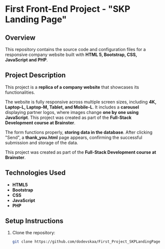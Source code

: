 # First Front-End Project - "SKP Landing Page"

## Overview  
This repository contains the source code and configuration files for a responsive company website built with **HTML 5, Bootstrap, CSS, JavaScript and PHP**.

## Project Description  
This project is a **replica of a company website** that showcases its functionalities.

The website is fully responsive across multiple screen sizes, including **4K, Laptop-L, Laptop-M, Tablet, and Mobile-L**. It includes a **carousel** displaying partner logos, where images change **one by one using JavaScript**.
This project was created as part of the **Full-Stack Development course at Brainster**.

The form functions properly, **storing data in the database**. After clicking "Send", a **thank_you.html** page appears, confirming the successful submission and storage of the data.

This project was created as part of the **Full-Stack Development course at Brainster**.

## Technologies Used  
- **HTML5**  
- **Bootstrap**  
- **CSS**
- **JavaScript**
- **PHP** 

## Setup Instructions  
1. Clone the repository:  
   ```bash
   git clone https://github.com/dodevskaa/First_Project_SKPLandingPage.git

   



